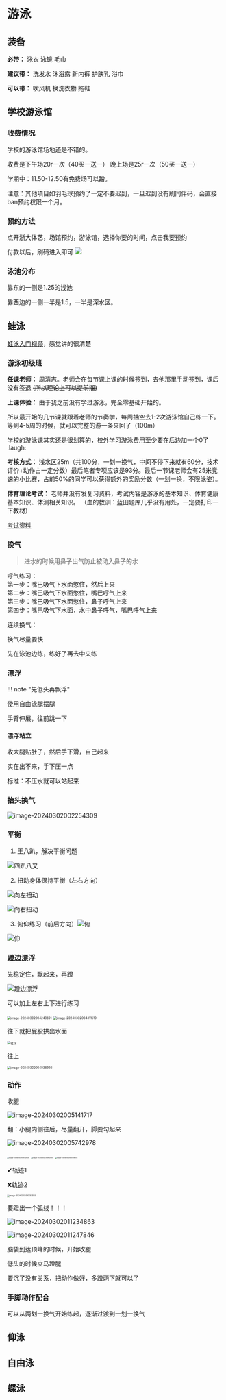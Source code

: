 # 游泳

## 装备

**必带：** 泳衣 泳镜 毛巾 

**建议带：** 洗发水 沐浴露 新内裤 护肤乳 浴巾 

**可以带：** 吹风机 换洗衣物 拖鞋



## 学校游泳馆

### 收费情况
学校的游泳馆场地还是不错的。

收费是下午场20r一次（40买一送一）
晚上场是25r一次（50买一送一）

学期中：11.50-12.50有免费场可以蹭。

注意：其他项目如羽毛球预约了一定不要迟到，一旦迟到没有刷同伴码，会直接ban预约权限一个月。

### 预约方法
点开浙大体艺，场馆预约，游泳馆，选择你要的时间，点击我要预约

付款以后，刷码进入即可
![](https://philfan-pic.oss-cn-beijing.aliyuncs.com/img/4ea6d142c41dc4e468855d0177a0b9f.jpg)

### 泳池分布
靠东的一侧是1.25的浅池

靠西边的一侧一半是1.5，一半是深水区。

## 蛙泳

[蛙泳入门视频](https://www.bilibili.com/video/BV1zA411p7TL)，感觉讲的很清楚

### 游泳初级班

**任课老师：** 周清志。老师会在每节课上课的时候签到，去他那里手动签到，课后没有签退 ~~(所以理论上可以提前溜)~~

**上课体验：** 由于我之前没有学过游泳，完全零基础开始的。

所以最开始的几节课就跟着老师的节奏学，每周抽空去1-2次游泳馆自己练一下。等到4-5周的时候，就可以完整的游一条来回了（100m）

学校的游泳课其实还是很划算的，校外学习游泳费用至少要在后边加一个0了
:laugh:


**考核方式：** 浅水区25m（共100分，一划一换气，中间不停下来就有60分，技术评价+动作占一定分数）最后笔者专项应该是93分。最后一节课老师会有25米竞速的小比赛，占前50%的同学可以获得额外的奖励分数（一划一换，不限泳姿）。

**体育理论考试：** 老师并没有发复习资料，考试内容是游泳的基本知识、体育健康基本知识、体测相关知识。
（血的教训：蓝田题库几乎没有用处，一定要打印一下教材）

[考试资料](https://www.cc98.org/topic/5596852)

### 换气

> 进水的时候用鼻子出气防止被动入鼻子的水

呼气练习：<br>
第一步：嘴巴吸气下水面憋住，然后上来<br>
第二步：嘴巴吸气下水面憋住，嘴巴呼气上来<br>
第三步：嘴巴吸气下水面憋住，鼻子呼气上来<br>
第四步：嘴巴吸气下水面，水中鼻子呼气，嘴巴呼气上来<br>



连续换气：

换气尽量要快

先在泳池边练，练好了再去中央练

### 漂浮

!!! note "先低头再飘浮"



使用自由泳腿摆腿

手臂伸展，往前跳一下

#### 漂浮站立

收大腿贴肚子，然后手下滑，自己起来

实在出不来，手下压一点



标准：不压水就可以站起来





### 抬头换气

![image-20240302002254309](https://philfan-pic.oss-cn-beijing.aliyuncs.com/img/image-20240302002254309.png)





### 平衡

1. 王八趴，解决平衡问题

![四趴八叉](https://philfan-pic.oss-cn-beijing.aliyuncs.com/img/image-20240302002742501.png)

2. 扭动身体保持平衡（左右方向）

![向左扭动](https://philfan-pic.oss-cn-beijing.aliyuncs.com/img/image-20240302002927543.png)

![向右扭动](https://philfan-pic.oss-cn-beijing.aliyuncs.com/img/image-20240302002941664.png)

3. 俯仰练习（前后方向）![俯](https://philfan-pic.oss-cn-beijing.aliyuncs.com/img/image-20240302003224826.png)

![仰](https://philfan-pic.oss-cn-beijing.aliyuncs.com/img/image-20240302003203139.png)

### 蹬边漂浮

先稳定住，飘起来，再蹬

![蹬边漂浮](https://philfan-pic.oss-cn-beijing.aliyuncs.com/img/image-20240302004044464.png)

可以加上左右上下进行练习

<img src="https://philfan-pic.oss-cn-beijing.aliyuncs.com/img/image-20240302004249691.png" alt="image-20240302004249691" style="zoom:50%;" />

<img src="https://philfan-pic.oss-cn-beijing.aliyuncs.com/img/image-20240302004311519.png" alt="image-20240302004311519" style="zoom:50%;" />

往下就把屁股拱出水面

<img src="https://philfan-pic.oss-cn-beijing.aliyuncs.com/img/image-20240302004341847.png" alt="往下" style="zoom:50%;" />

往上

<img src="https://philfan-pic.oss-cn-beijing.aliyuncs.com/img/image-20240302004938992.png" alt="image-20240302004938992" style="zoom:50%;" />

### 动作

收腿

![image-20240302005141717](https://philfan-pic.oss-cn-beijing.aliyuncs.com/img/image-20240302005141717.png)

翻：小腿内侧往后，尽量翻开，脚要勾起来

![image-20240302005742978](https://philfan-pic.oss-cn-beijing.aliyuncs.com/img/image-20240302005742978.png)

<img src="https://philfan-pic.oss-cn-beijing.aliyuncs.com/img/image-20240302005912025.png" alt="image-20240302005912025" style="zoom:25%;" />

<img src="https://philfan-pic.oss-cn-beijing.aliyuncs.com/img/image-20240302005923909.png" alt="image-20240302005923909" style="zoom:25%;" />

<img src="https://philfan-pic.oss-cn-beijing.aliyuncs.com/img/image-20240302005936724.png" alt="image-20240302005936724" style="zoom:25%;" />

✔轨迹1

❌轨迹2

<img src="https://philfan-pic.oss-cn-beijing.aliyuncs.com/img/image-20240302010051559.png" alt="image-20240302010051559" style="zoom:33%;" />

要蹬出一个弧线！！！

![image-20240302011234863](https://philfan-pic.oss-cn-beijing.aliyuncs.com/img/image-20240302011234863.png)

![image-20240302011247846](https://philfan-pic.oss-cn-beijing.aliyuncs.com/img/image-20240302011247846.png)

脑袋到达顶峰的时候，开始收腿

低头的时候立马蹬腿

要沉了没有关系，把动作做好，多蹬两下就可以了

### 手脚动作配合

可以从两划一换气开始练起，逐渐过渡到一划一换气

## 仰泳

## 自由泳

## 蝶泳


